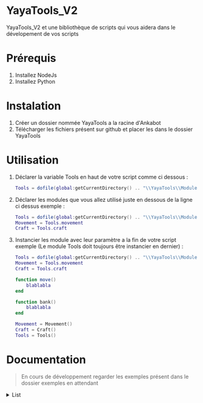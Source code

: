 # YayaTools_V2

YayaTools_V2 et une bibliothèque de scripts qui vous aidera dans le dévelopement de vos scripts

# Prérequis
  1. Installez NodeJs
  2. Installez Python
 
# Instalation
  1. Créer un dossier nommée YayaTools a la racine d'Ankabot
  2. Télécharger les fichiers présent sur github et placer les dans le dossier YayaTools

# Utilisation
  1. Déclarer la variable Tools en haut de votre script comme ci dessous : <br>
     ```lua
     Tools = dofile(global:getCurrentDirectory() .. "\\YayaTools\\Module\\Tools.lua")
     ```
   
  2. Déclarer les modules que vous allez utilisé juste en dessous de la ligne ci dessus exemple : <br>
     ```lua
     Tools = dofile(global:getCurrentDirectory() .. "\\YayaTools\\Module\\Tools.lua")
     Movement = Tools.movement
     Craft = Tools.craft
     ```
     
  3. Instancier les module avec leur paramètre a la fin de votre script exemple (Le module Tools doit toujours être instancier en dernier) : <br>
     
     ```lua
     Tools = dofile(global:getCurrentDirectory() .. "\\YayaTools\\Module\\Tools.lua")
     Movement = Tools.movement
     Craft = Tools.craft
     
     function move()
         blablabla
     end
     
     function bank()
         blablabla
     end
     
     Movement = Movement()
     Craft = Craft()
     Tools = Tools()
     ```
    
# Documentation

> En cours de développement regarder les exemples présent dans le dossier exemples en attendant

<details><summary>List</summary>
<p>

- Instanciation
```lua
local maList = Tools.list()
```
Vous pouvez passez une table ou une autre List en paramètre pour obtenir une copie de celle ci exemple :
```lua
local table = {}
local list1 = Tools.list()
local copyList1 = Tools.list(list1)
local copyTable = Tools.list(table)
```
- Méthodes
  - List:CreateWith(a)
  
</p>
</details>
